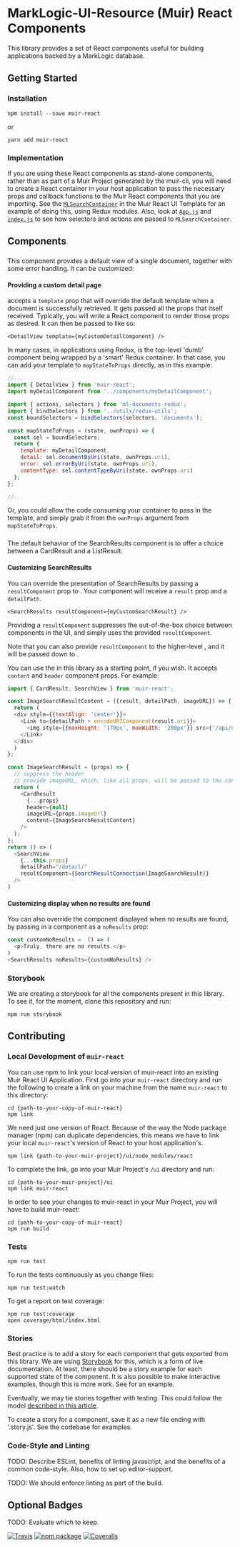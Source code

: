 # MarkLogic-UI-Resource (Muir) React Components

This library provides a set of React components useful for building applications backed by a MarkLogic database.

## Getting Started

### Installation

    npm install --save muir-react

or

    yarn add muir-react

### Implementation

If you are using these React components as stand-alone components, rather than as part of a Muir Project generated by the muir-cli, you will need to create a React container in your host application to pass the necessary props and callback functions to the Muir React components that you are importing. See the [`MLSearchContainer`](https://project.marklogic.com/repo/projects/NACW/repos/muir-react-template/browse/ui/src/containers/MLSearchContainer.js) in the Muir React UI Template for an example of doing this, using Redux modules. Also, look at [`App.js`](https://project.marklogic.com/repo/projects/NACW/repos/muir-react-template/browse/ui/src/App.js) and [`index.js`](https://project.marklogic.com/repo/projects/NACW/repos/muir-react-template/browse/ui/src/App.js) to see how selectors and actions are passed to `MLSearchContainer`.

## Components

### <DetailView />

This component provides a default view of a single document, together with some error handling. It can be customized:

#### Providing a custom detail page

<DetailView /> accepts a `template` prop that will override the default template when a document is successfully retrieved. It gets passed all the props that <DetailView /> itself received. Typically, you will write a React component to render those props as desired. It can then be passed to <DetailView /> like so:

    <DetailView template={myCustomDetailComponent} />

In many cases, in applications using Redux, <DetailView /> is the top-level 'dumb' component being wrapped by a 'smart' Redux container. In that case, you can add your template to `mapStateToProps` directly, as in this example:

```javascript
//...
import { DetailView } from 'muir-react';
import myDetailComponent from '../components/myDetailComponent';

import { actions, selectors } from 'ml-documents-redux';
import { bindSelectors } from '../utils/redux-utils';
const boundSelectors = bindSelectors(selectors, 'documents');

const mapStateToProps = (state, ownProps) => {
  const sel = boundSelectors;
  return {
    template: myDetailComponent,
    detail: sel.documentByUri(state, ownProps.uri),
    error: sel.errorByUri(state, ownProps.uri),
    contentType: sel.contentTypeByUri(state, ownProps.uri)
  };
};

//...
```

Or, you could allow the code consuming your container to pass in the template, and simply grab it from the `ownProps` argument from `mapStateToProps`.

### <SearchResults />

The default behavior of the SearchResults component is to offer a choice between a CardResult and a ListResult.

#### Customizing SearchResults

You can override the presentation of SearchResults by passing a `resultComponent` prop to <SearchResults />. Your component will receive a `result` prop and a `detailPath`. 

    <SearchResults resultComponent={myCustomSearchResult} />

Providing a `resultComponent` suppresses the out-of-the-box choice between components in the UI, and simply uses the provided `resultComponent`.

Note that you can also provide `resultComponent` to the higher-level <SearchView />, and it will be passed down to <SearchResults />.

You can use the <CardResult> in this library as a starting point, if you wish. It accepts `content` and `header` component props. For example:

```javascript
import { CardResult, SearchView } from 'muir-react';

const ImageSearchResultContent = ({result, detailPath, imageURL}) => {
  return (
  <div style={{textAlign: 'center'}}>
    <Link to={detailPath + encodeURIComponent(result.uri)}>
      <img style={{maxHeight: '170px', maxWidth: '200px'}} src={'/api/documents?uri=' + imageURL} />
    </Link>
  </div>
  )
};

const ImageSearchResult = (props) => {
  // suppress the header
  // provide imageURL, which, like all props, will be passed to the content component
  return (
    <CardResult
      {...props}
      header={null}
      imageURL={props.imageUrl}
      content={ImageSearchResultContent}
    />
  );
};
return () => (
  <SearchView
    {...this.props}
    detailPath="/detail/"
    resultComponent={SearchResultConnection(ImageSearchResult)}
  />
)
```


#### Customizing display when no results are found

You can also override the component displayed when no results are found, by passing in a component as a `noResults` prop:

```javascript
const customNoResults =  () => (
  <p>Truly, there are no results.</p>
)
<SearchResults noResults={customNoResults} />
```

### Storybook

We are creating a storybook for all the components present in this library. To see it, for the moment, clone this repository and run:

    npm run storybook

## Contributing

### Local Development of `muir-react`

You can use npm to link your local version of muir-react into an existing Muir React UI Application. First go into your `muir-react` directory and run the following to create a link on your machine from the name `muir-react` to this directory:

    cd {path-to-your-copy-of-muir-react}
    npm link

We need just one version of React. Because of the way the Node package manager (npm) can duplicate dependencies, this means we have to link your local `muir-react`'s version of React to your host application's.

    npm link {path-to-your-muir-project}/ui/node_modules/react

To complete the link, go into your Muir Project's `/ui` directory and run:

    cd {path-to-your-muir-project}/ui
    npm link muir-react

In order to see your changes to muir-react in your Muir Project, you will have to build muir-react:

    cd {path-to-your-copy-of-muir-react}
    npm run build

### Tests

    npm run test

To run the tests continuously as you change files:

    npm run test:watch

To get a report on test coverage:

    npm run test:coverage
    open coverage/html/index.html

### Stories

Best practice is to add a story for each component that gets exported from this library. We are using [Storybook](https://github.com/storybooks/storybook) for this, which is a form of live documentation. At least, there should be a story example for each supported state of the component. It is also possible to make interactive examples, though this is more work. See <Facets /> for an example.

Eventually, we may tie stories together with testing. This could follow the model [described in this article](https://medium.com/@mlthuret/building-a-react-components-living-documentation-using-react-storybook-5f11f0e7d23e).

To create a story for a component, save it as a new file ending with '.story.js'. See the codebase for examples.

### Code-Style and Linting

TODO: Describe ESLint, benefits of linting javascript, and the benefits of a common code-style. Also, how to set up editor-support.

TODO: We should enforce linting as part of the build.

## Optional Badges

TODO: Evaluate which to keep.

[![Travis][build-badge]][build]
[![npm package][npm-badge]][npm]
[![Coveralls][coveralls-badge]][coveralls]

[build-badge]: https://img.shields.io/travis/user/repo/master.png?style=flat-square
[build]: https://travis-ci.org/user/repo

[npm-badge]: https://img.shields.io/npm/v/npm-package.png?style=flat-square
[npm]: https://www.npmjs.org/package/npm-package

[coveralls-badge]: https://img.shields.io/coveralls/user/repo/master.png?style=flat-square
[coveralls]: https://coveralls.io/github/user/repo
